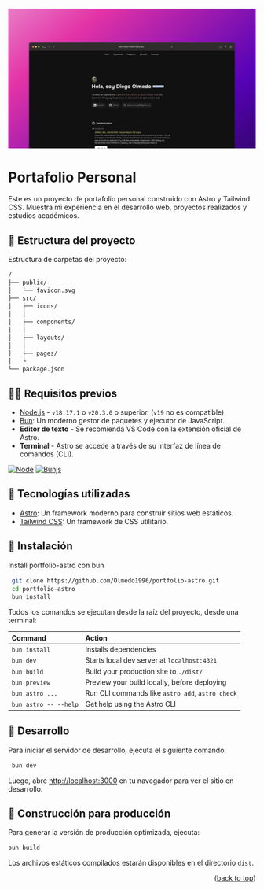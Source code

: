 
![Logo](./public/portfolio.webp)

# Portafolio Personal

Este es un proyecto de portafolio personal construido con Astro y Tailwind CSS. Muestra mi experiencia en el desarrollo web, proyectos realizados y estudios académicos.

## 🚀 Estructura del proyecto

Estructura de carpetas del proyecto:

```text
/
├── public/
│   └── favicon.svg
├── src/
│   ├── icons/
│   │
│   ├── components/
│   │   
│   ├── layouts/
│   │  
│   ├── pages/
│   └    
└── package.json
```

## 🧑‍💻 Requisitos previos

- [Node.js](https://nodejs.org/en/) - `v18.17.1` o `v20.3.0` o superior. (`v19` no es compatible) 
- [Bun](https://bun.sh/): Un moderno gestor de paquetes y ejecutor de JavaScript.
- **Editor de texto** - Se recomienda VS Code con la extensión oficial de Astro.
- **Terminal** - Astro se accede a través de su interfaz de línea de comandos (CLI).

[![Node][Node.js]][Nodejs-url] [![Bunjs][Bun.js]][Bunjs-url]


## 🧰 Tecnologías utilizadas

- [Astro](https://astro.build/): Un framework moderno para construir sitios web estáticos.
- [Tailwind CSS](https://tailwindcss.com/): Un framework de CSS utilitario.


## 🥰 Instalación

Install portfolio-astro con bun

```bash
 git clone https://github.com/Olmedo1996/portfolio-astro.git
 cd portfolio-astro
 bun install
```


Todos los comandos se ejecutan desde la raíz del proyecto, desde una terminal:

| Command                   | Action                                           |
| :------------------------ | :----------------------------------------------- |
| `bun install`             | Installs dependencies                            |
| `bun dev`                 | Starts local dev server at `localhost:4321`      |
| `bun build`               | Build your production site to `./dist/`          |
| `bun preview`             | Preview your build locally, before deploying     |
| `bun astro ...`           | Run CLI commands like `astro add`, `astro check` |
| `bun astro -- --help`     | Get help using the Astro CLI                     |


## 📖 Desarrollo

Para iniciar el servidor de desarrollo, ejecuta el siguiente comando:

```bash
 bun dev
```

Luego, abre [http://localhost:3000](http://localhost:3000) en tu navegador para ver el sitio en desarrollo.
## 👀 Construcción para producción

Para generar la versión de producción optimizada, ejecuta:

```sh
bun build
```

Los archivos estáticos compilados estarán disponibles en el directorio `dist`.
<p align="right">(<a href="#readme-top">back to top</a>)</p>


[Astro]: https://img.shields.io/badge/Astro-BC52EE?style=for-the-badge&logo=astro&logoColor=fff
[Astro-url]: https://astro.build/

[TailwindCSS]: https://img.shields.io/badge/Tailwind-06B6D4?style=for-the-badge&logo=TailwindCSS&logoColor=fff
[TailwindCSS-url]: https://astro.build/

[Bun.js]: https://img.shields.io/badge/Bun.Js-000000?style=for-the-badge&logo=bun&logoColor=fff
[Bunjs-url]: https://bun.sh/docs/installation

[Node.js]: https://img.shields.io/badge/Node.Js-5FA04E?style=for-the-badge&logo=bun&logoColor=fff
[Nodejs-url]: https://nodejs.org/en